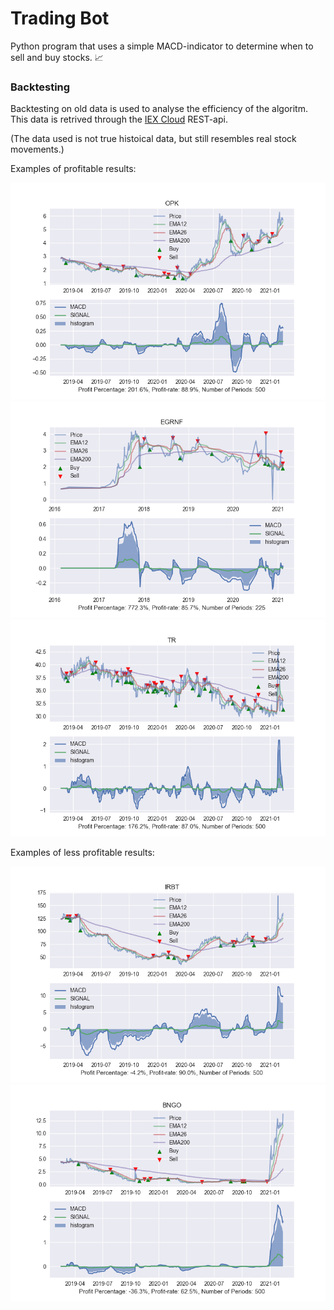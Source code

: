 # Trading Bot
Python program that uses a simple MACD-indicator to determine when to sell and buy stocks. :chart_with_upwards_trend:

### Backtesting
Backtesting on old data is used to analyse the efficiency of the algoritm. This data is retrived through the [IEX Cloud](https://iexcloud.io/) REST-api.

(The data used is not true histoical data, but still resembles real stock movements.)

Examples of profitable results:

![plot](./figures/OPK_2021-02-15.png)
![plot](./figures/EGRNF_2021-02-15.png)
![plot](./figures/TR_2021-02-15.png)

Examples of less profitable results:

![plot](./figures/IRBT_2021-02-16.png)
![plot](./figures/BNGO_2021-02-15.png)

